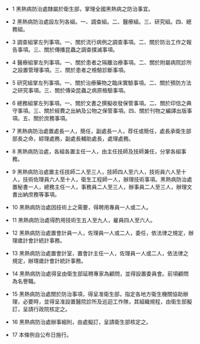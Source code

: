 * 1 黑熱病防治處隸屬於衛生部，掌理全國黑熱病之防治事宜。

* 2 黑熱病防治處設左列各組。一、調查組。二、醫療組。三、研究組。四、總務組。

* 3 調查組掌左列事項。一、關於流行病例之調查事項。二、關於防治工作之報告事項。三、關於傳播昆蟲之調查撲滅事項。

* 4 醫療組掌左列事項。一、關於患者之隔離治療事項。二、關於附屬病院診所之設置管理事項。三、關於患者之檢驗診斷事項。

* 5 研究組掌左列事項。一、關於治療藥物之臨床實驗事項。二、關於預防方法之研究事項。三、關於傳染昆蟲之病原檢驗事項。

* 6 總務組掌左列事項。一、關於文書之撰擬收發保管事項。二、關於印信之典守事項。三、關於經費之出納及公物之保管事項。四、關於刊物之編譯出版事項。五、關於庶務事項。

* 7 黑熱病防治處置處長一人，簡任，副處長一人，荐任或簡任，處長承衛生部部長之命，綜理處務，副處長輔助處長，處理處務。

* 8 黑熱病防治處，各組各置主任一人，由主任技師及技師兼任，分掌各組事務。

* 9 黑熱病防治處置主任技師二人至三人，技師四人至六人，技術員六人至十人，技術佐理員六人至十人，衛生工程師一人，辦理技術事項。黑熱病防治處置秘書一人，總務主任一人，事務員二人至三人，辦事員二人至三人，辦理文書出納庶務等事項。

* 10 黑熱病防治處因技術上之需要，得聘用專員一人或二人。

* 11 黑熱病防治處得酌用技術生五人至九人，雇員四人至六人。

* 12 黑熱病防治處置會計員一人，佐理員一人或二人，委任，依法律之規定，辦理歲計會計統計事務。

* 13 黑熱病防治處置會計室，置會計主任一人，佐理員一人或二人，依法律之規定，辦理歲計會計統計事務。

* 14 黑熱病防治處得呈由衛生部延聘專家為顧問，並得設置委員會。前項顧問為名譽職。

* 15 黑熱病防治處關於防治事項，得呈准衛生部，指定各地方衛生機關協助辦理，必要時，並得呈准設置醫院診所及巡迴工作隊，其組織規程，由衛生部擬訂，呈請行政院核定之。

* 16 黑熱病防治處辦事細則，由處擬訂，呈請衛生部核定之。

* 17 本條例自公布日施行。

